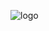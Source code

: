 ![logo](https://github.com/mpalenciaolivar/mpalenciaolivar/assets/82161546/40a2e973-ef3e-4d83-97c8-164e153c9dc2)
